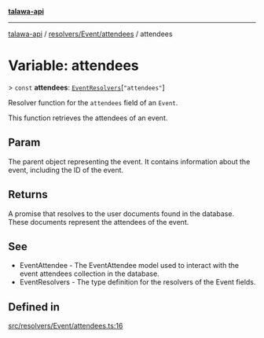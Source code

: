 [**talawa-api**](../../../../README.md)

***

[talawa-api](../../../../modules.md) / [resolvers/Event/attendees](../README.md) / attendees

# Variable: attendees

\> `const` **attendees**: [`EventResolvers`](../../../../types/generatedGraphQLTypes/type-aliases/EventResolvers.md)\[`"attendees"`\]

Resolver function for the `attendees` field of an `Event`.

This function retrieves the attendees of an event.

## Param

The parent object representing the event. It contains information about the event, including the ID of the event.

## Returns

A promise that resolves to the user documents found in the database. These documents represent the attendees of the event.

## See

 - EventAttendee - The EventAttendee model used to interact with the event attendees collection in the database.
 - EventResolvers - The type definition for the resolvers of the Event fields.

## Defined in

[src/resolvers/Event/attendees.ts:16](https://github.com/PalisadoesFoundation/talawa-api/blob/832d310bae30bd8cb45fb1b44f62dd776dccc52f/src/resolvers/Event/attendees.ts#L16)
